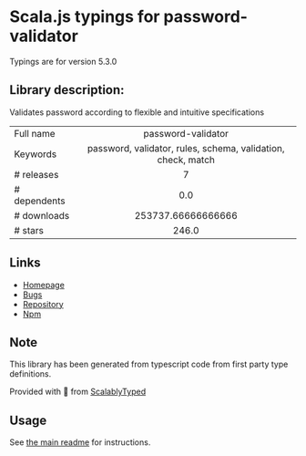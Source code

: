 
# Scala.js typings for password-validator

Typings are for version 5.3.0

## Library description:
Validates password according to flexible and intuitive specifications

|                    |                 |
| ------------------ | :-------------: |
| Full name          | password-validator |
| Keywords           | password, validator, rules, schema, validation, check, match |
| # releases         | 7 |
| # dependents       | 0.0 |
| # downloads        | 253737.66666666666 |
| # stars            | 246.0 |

## Links
- [Homepage](https://github.com/tarunbatra/password-validator#readme)
- [Bugs](https://github.com/tarunbatra/password-validator/issues)
- [Repository](https://github.com/tarunbatra/password-validator)
- [Npm](https://www.npmjs.com/package/password-validator)
    


## Note
This library has been generated from typescript code from first party type definitions.

Provided with :purple_heart: from [ScalablyTyped](https://github.com/oyvindberg/ScalablyTyped)

## Usage
See [the main readme](../../readme.md) for instructions.


